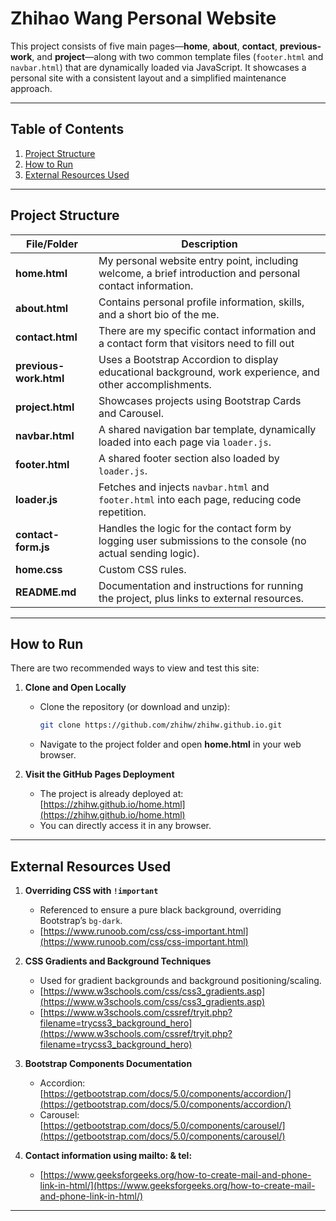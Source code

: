 # Zhihao Wang Personal Website

This project consists of five main pages—**home**, **about**, **contact**, **previous-work**, and **project**—along with two common template files (`footer.html` and `navbar.html`) that are dynamically loaded via JavaScript. It showcases a personal site with a consistent layout and a simplified maintenance approach.

---

## Table of Contents

1. [Project Structure](#project-structure)
2. [How to Run](#how-to-run)
3. [External Resources Used](#external-resources-used)

---

## Project Structure

| File/Folder       | Description                                                                                                   |
|-------------------|---------------------------------------------------------------------------------------------------------------|
| **home.html**     | My personal website entry point, including welcome, a brief introduction and personal contact information.    |
| **about.html**    | Contains personal profile information, skills, and a short bio of the me.                                     |
| **contact.html**  | There are my specific contact information and a contact form that visitors need to fill out                   |
| **previous-work.html** | Uses a Bootstrap Accordion to display educational background, work experience, and other accomplishments.|
| **project.html**  | Showcases projects using Bootstrap Cards and Carousel.                                                        |
| **navbar.html**   | A shared navigation bar template, dynamically loaded into each page via `loader.js`.                          |
| **footer.html**   | A shared footer section also loaded by `loader.js`.                                                           |
| **loader.js**     | Fetches and injects `navbar.html` and `footer.html` into each page, reducing code repetition.                 |
| **contact-form.js** | Handles the logic for the contact form by logging user submissions to the console (no actual sending logic).|
| **home.css**      | Custom CSS rules.                                                                                             |
| **README.md**     | Documentation and instructions for running the project, plus links to external resources.                     |

---

## How to Run

There are two recommended ways to view and test this site:

1. **Clone and Open Locally**
   - Clone the repository (or download and unzip):
     ```bash
     git clone https://github.com/zhihw/zhihw.github.io.git
     ```
   - Navigate to the project folder and open **home.html** in your web browser.

2. **Visit the GitHub Pages Deployment**
   - The project is already deployed at:  
     [https://zhihw.github.io/home.html](https://zhihw.github.io/home.html)  
   - You can directly access it in any browser.

---

## External Resources Used


1. **Overriding CSS with `!important`**  
   - Referenced to ensure a pure black background, overriding Bootstrap’s `bg-dark`.  
   - [https://www.runoob.com/css/css-important.html](https://www.runoob.com/css/css-important.html)

2. **CSS Gradients and Background Techniques**  
   - Used for gradient backgrounds and background positioning/scaling.  
   - [https://www.w3schools.com/css/css3_gradients.asp](https://www.w3schools.com/css/css3_gradients.asp)  
   - [https://www.w3schools.com/cssref/tryit.php?filename=trycss3_background_hero](https://www.w3schools.com/cssref/tryit.php?filename=trycss3_background_hero)

3. **Bootstrap Components Documentation**  
   - Accordion: [https://getbootstrap.com/docs/5.0/components/accordion/](https://getbootstrap.com/docs/5.0/components/accordion/)  
   - Carousel: [https://getbootstrap.com/docs/5.0/components/carousel/](https://getbootstrap.com/docs/5.0/components/carousel/)

4. **Contact information using mailto: & tel:**
   - [https://www.geeksforgeeks.org/how-to-create-mail-and-phone-link-in-html/](https://www.geeksforgeeks.org/how-to-create-mail-and-phone-link-in-html/)
---
